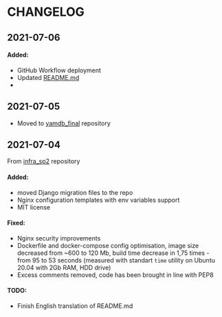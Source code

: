 # CHANGELOG

## 2021-07-06
#### Added:
 - GitHub Workflow deployment
 - Updated [README.md](README.md)
 - 

## 2021-07-05
 - Moved to [yamdb_final](https://github.com/andyi95/yamdb_final) repository

## 2021-07-04
From [infra_sp2](https://github.com/andyi95/infra_sp2) repository
#### Added:

 - moved Django migration files to the repo
 - Nginx configuration templates with env variables support
 - MIT license


#### Fixed:

 - Nginx security improvements
 - Dockerfile and docker-compose config optimisation, image size decreased from ~600 to 120 Mb, build time decrease in 1,75 times - from 95 to 53 seconds (measured with standart `time` utility  on Ubuntu 20.04 with 2Gb RAM, HDD drive)
 - Excess comments removed, code has been brought in line with PEP8

 
#### TODO:

 - Finish English translation of README.md

